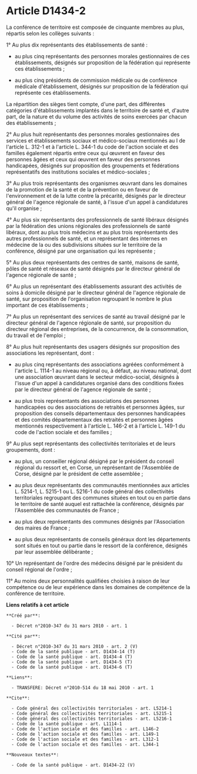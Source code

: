 # Article D1434-2

La conférence de territoire est composée de cinquante membres au plus, répartis selon les collèges suivants : 

1° Au plus dix représentants des établissements de santé :

- au plus cinq représentants des personnes morales gestionnaires de ces établissements, désignés sur proposition de la
fédération qui représente ces établissements ;

- au plus cinq présidents de commission médicale ou de conférence médicale d'établissement, désignés sur proposition de la
fédération qui représente ces établissements. 

La répartition des sièges tient compte, d'une part, des différentes catégories d'établissements implantés dans le territoire
de santé et, d'autre part, de la nature et du volume des activités de soins exercées par chacun des établissements ; 

2° Au plus huit représentants des personnes morales gestionnaires des services et établissements sociaux et médico-sociaux
mentionnés au I de l'article L. 312-1 et à l'article L. 344-1 du code de l'action sociale et des familles également répartis
entre ceux qui œuvrent en faveur des personnes âgées et ceux qui œuvrent en faveur des personnes handicapées, désignés sur
proposition des groupements et fédérations représentatifs des institutions sociales et médico-sociales ; 

3° Au plus trois représentants des organismes œuvrant dans les domaines de la promotion de la santé et de la prévention ou en
faveur de l'environnement et de la lutte contre la précarité, désignés par le directeur général de l'agence régionale de
santé, à l'issue d'un appel à candidatures qu'il organise ; 

4° Au plus six représentants des professionnels de santé libéraux désignés par la fédération des unions régionales des
professionnels de santé libéraux, dont au plus trois médecins et au plus trois représentants des autres professionnels de
santé, et un représentant des internes en médecine de la ou des subdivisions situées sur le territoire de la conférence,
désigné par une organisation qui les représente ; 

5° Au plus deux représentants des centres de santé, maisons de santé, pôles de santé et réseaux de santé désignés par le
directeur général de l'agence régionale de santé ; 

6° Au plus un représentant des établissements assurant des activités de soins à domicile désigné par le directeur général de
l'agence régionale de santé, sur proposition de l'organisation regroupant le nombre le plus important de ces
établissements ; 

7° Au plus un représentant des services de santé au travail désigné par le directeur général de l'agence régionale de santé,
sur proposition du directeur régional des entreprises, de la concurrence, de la consommation, du travail et de l'emploi ; 

8° Au plus huit représentants des usagers désignés sur proposition des associations les représentant, dont :

- au plus cinq représentants des associations agréées conformément à l'article L. 1114-1 au niveau régional ou, à défaut, au
niveau national, dont une association œuvrant dans le secteur médico-social, désignés à l'issue d'un appel à candidatures
organisé dans des conditions fixées par le directeur général de l'agence régionale de santé ;

- au plus trois représentants des associations des personnes handicapées ou des associations de retraités et personnes âgées,
sur proposition des conseils départementaux des personnes handicapées et des comités départementaux des retraités et
personnes âgées mentionnés respectivement à l'article L. 146-2 et à l'article L. 149-1 du code de l'action sociale et des
familles ; 

9° Au plus sept représentants des collectivités territoriales et de leurs groupements, dont :

- au plus, un conseiller régional désigné par le président du conseil régional du ressort et, en Corse, un représentant de
l'Assemblée de Corse, désigné par le président de cette assemblée ;

- au plus deux représentants des communautés mentionnées aux articles L. 5214-1, L. 5215-1 ou L. 5216-1 du code général des
collectivités territoriales regroupant des communes situées en tout ou en partie dans le territoire de santé auquel est
rattachée la conférence, désignés par l'Assemblée des communautés de France ;

- au plus deux représentants des communes désignés par l'Association des maires de France ;

- au plus deux représentants de conseils généraux dont les départements sont situés en tout ou partie dans le ressort de la
conférence, désignés par leur assemblée délibérante ; 

10° Un représentant de l'ordre des médecins désigné par le président du conseil régional de l'ordre ; 

11° Au moins deux personnalités qualifiées choisies à raison de leur compétence ou de leur expérience dans les domaines de
compétence de la conférence de territoire.

**Liens relatifs à cet article**

	**Créé par**:

	  - Décret n°2010-347 du 31 mars 2010 - art. 1

	**Cité par**:

	  - Décret n°2010-347 du 31 mars 2010 - art. 2 (V)
	  - Code de la santé publique - art. D1434-14 (T)
	  - Code de la santé publique - art. D1434-4 (T)
	  - Code de la santé publique - art. D1434-5 (T)
	  - Code de la santé publique - art. D1434-6 (T)

	**Liens**:

	  - TRANSFERE: Décret n°2010-514 du 18 mai 2010 - art. 1

	**Cite**:

	  - Code général des collectivités territoriales - art. L5214-1
	  - Code général des collectivités territoriales - art. L5215-1
	  - Code général des collectivités territoriales - art. L5216-1
	  - Code de la santé publique - art. L1114-1
	  - Code de l'action sociale et des familles - art. L146-2
	  - Code de l'action sociale et des familles - art. L149-1
	  - Code de l'action sociale et des familles - art. L312-1
	  - Code de l'action sociale et des familles - art. L344-1

	**Nouveaux textes**:

	  - Code de la santé publique - art. D1434-22 (V)
